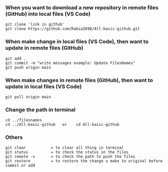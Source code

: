 ### When you want to download a new repository in remote files (GitHub) into local files (VS Code)
```
git clone 'link in github'
git clone https://github.com/Rabia2698/All-basic-github.git
```
### When make change in local files (VS Code), then want to update in remote files (GitHub)
```
git add .
git commit -m "write messages example: Update FilesNames"
git push origin main
```
### When make changes in remote files (GitHub), then want to update in local files (VS Code)
```
git pull origin main
```
### Change the path in terminal
```
cd ../filesnames
cd ../All-basic-github   or    cd All-basic-github
```
### Others
```
git clear           = to clear all thing in terminal
git status          = to check the status in the files
git remote -v       = to check the path to push the files
git restore         = to restore the change u make to original before commit or add
```
